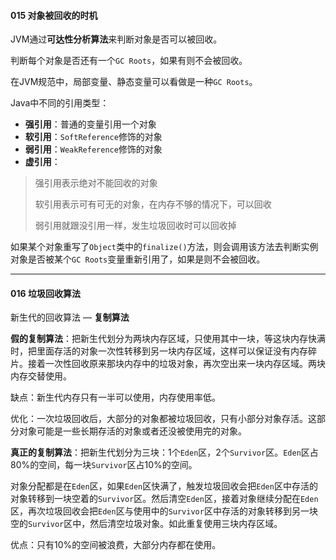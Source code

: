 #### 015 对象被回收的时机

JVM通过**可达性分析算法**来判断对象是否可以被回收。

判断每个对象是否还有一个`GC Roots`，如果有则不会被回收。

在JVM规范中，局部变量、静态变量可以看做是一种`GC Roots`。

Java中不同的引用类型：

- **强引用**：普通的变量引用一个对象
- **软引用**：`SoftReference`修饰的对象
- **弱引用**：`WeakReference`修饰的对象
- **虚引用**：

> 强引用表示绝对不能回收的对象
>
> 软引用表示可有可无的对象，在内存不够的情况下，可以回收
>
> 弱引用就跟没引用一样，发生垃圾回收时可以回收掉

如果某个对象重写了`Object`类中的`finalize()`方法，则会调用该方法去判断实例对象是否被某个`GC Roots`变量重新引用了，如果是则不会被回收。



---



#### 016 垃圾回收算法

新生代的回收算法 — **复制算法**

**假的复制算法**：把新生代划分为两块内存区域，只使用其中一块，等这块内存快满时，把里面存活的对象一次性转移到另一块内存区域，这样可以保证没有内存碎片。接着一次性回收原来那块内存中的垃圾对象，再次空出来一块内存区域。两块内存交替使用。

缺点：新生代内存只有一半可以使用，内存使用率低。

优化：一次垃圾回收后，大部分的对象都被垃圾回收，只有小部分对象存活。这部分对象可能是一些长期存活的对象或者还没被使用完的对象。

**真正的复制算法**：把新生代划分为三块：1个`Eden`区，2个`Survivor`区。`Eden`区占80%的空间，每一块`Survivor`区占10%的空间。

对象分配都是在`Eden`区，如果`Eden`区快满了，触发垃圾回收会把`Eden`区中存活的对象转移到一块空着的`Survivor`区。然后清空`Eden`区，接着对象继续分配在`Eden`区，再次垃圾回收会把`Eden`区与使用中的`Survivor`区中存活的对象转移到另一块空的`Survivor`区中，然后清空垃圾对象。如此重复使用三块内存区域。

优点：只有10%的空间被浪费，大部分内存都在使用。

